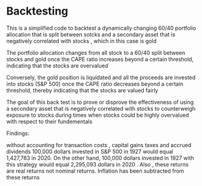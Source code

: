 # Backtesting

This is a simplified code to backtest a dynamically changing 60/40 portfolio allocation that is split between sotcks and a secondary asset that is negatively correlated with stocks , which in this case is gold

The portfolio allocation changes from all stock to a 60/40 split between stocks and gold once the CAPE ratio increases beyond a certain threshold, indicating that the stocks are overvalued

Conversely, the gold position is liquidated and all the proceeds are invested into stocks (S&P 500) once the CAPE ratio decreases beyond a certain threshold, thereby indicating that the stocks are valued fairly 

The goal of this back test is to prove or disprove the effectiveness of using a secondary asset that is negatively correlated with stocks to counterweigh exposure to stocks during times when stocks could be highly overvalued with respect to their fundementals



Findings: 

without accounting for transaction costs , capital gains taxes and accrued dividends 100,000 dollars invested in S&P 500 in 1927  would equal 1,427,783 in 2020. On the other hand, 100,000 dollars invested in 1927 with this strategy would equal 2,295,093 dollars in 2020 
. Also , these returns are real returns not nominal returns. Inflation has been subtracted from these returns 




